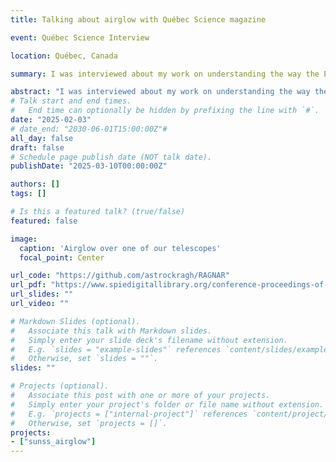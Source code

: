 ```yaml
---
title: Talking about airglow with Québec Science magazine

event: Québec Science Interview

location: Québec, Canada

summary: I was interviewed about my work on understanding the way the Earths atmosphere glows at night by Québec Science magazine. Check it out at https://www.quebecscience.qc.ca/espace/airglow-lueur-atmosphere/. 

abstract: "I was interviewed about my work on understanding the way the Earths atmosphere glows at night by Québec Science magazine. Check it out at https://www.quebecscience.qc.ca/espace/airglow-lueur-atmosphere/. Airglow is a really great subject for public science magazines, since most people are already fascinated by aurora! It is also a lot of fun to talk more about all the cool stuff that is waiting to be discovered by astronomers - right here on earth."
# Talk start and end times.
#   End time can optionally be hidden by prefixing the line with `#`.
date: "2025-02-03"
# date_end: "2030-06-01T15:00:00Z"#
all_day: false
draft: false
# Schedule page publish date (NOT talk date).
publishDate: "2025-03-10T00:00:00Z"

authors: []
tags: []

# Is this a featured talk? (true/false)
featured: false

image:
  caption: 'Airglow over one of our telescopes'
  focal_point: Center

url_code: "https://github.com/astrockragh/RAGNAR"
url_pdf: "https://www.spiedigitallibrary.org/conference-proceedings-of-spie/13096/3018016/Airglow-and-the-Subaru-Night-Sky-Spectrograph-SuNSS/10.1117/12.3018016.full"
url_slides: ""
url_video: ""

# Markdown Slides (optional).
#   Associate this talk with Markdown slides.
#   Simply enter your slide deck's filename without extension.
#   E.g. `slides = "example-slides"` references `content/slides/example-slides.md`.
#   Otherwise, set `slides = ""`.
slides: ""

# Projects (optional).
#   Associate this post with one or more of your projects.
#   Simply enter your project's folder or file name without extension.
#   E.g. `projects = ["internal-project"]` references `content/project/deep-learning/index.md`.
#   Otherwise, set `projects = []`.
projects: 
- ["sunss_airglow"]
---
```

<!-- 
{{% callout note %}}
Click on the **Slides** button above to view the built-in slides feature.
{{% /callout %}}

Slides can be added in a few ways:

- **Create** slides using Wowchemy's [*Slides*](https://wowchemy.com/docs/managing-content/#create-slides) feature and link using `slides` parameter in the front matter of the talk file
- **Upload** an existing slide deck to `static/` and link using `url_slides` parameter in the front matter of the talk file
- **Embed** your slides (e.g. Google Slides) or presentation video on this page using [shortcodes](https://wowchemy.com/docs/writing-markdown-latex/).

Further event details, including [page elements](https://wowchemy.com/docs/writing-markdown-latex/) such as image galleries, can be added to the body of this page. -->
